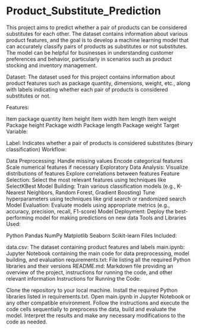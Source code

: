 # Product_Substitute_Prediction
This project aims to predict whether a pair of products can be considered substitutes for each other. The dataset contains information about various product features, and the goal is to develop a machine learning model that can accurately classify pairs of products as substitutes or not substitutes. The model can be helpful for businesses in understanding customer preferences and behavior, particularly in scenarios such as product stocking and inventory management.

Dataset:
The dataset used for this project contains information about product features such as package quantity, dimensions, weight, etc., along with labels indicating whether each pair of products is considered substitutes or not.

Features:

Item package quantity
Item height
Item width
Item length
Item weight
Package height
Package width
Package length
Package weight
Target Variable:

Label: Indicates whether a pair of products is considered substitutes (binary classification)
Workflow:

Data Preprocessing:
Handle missing values
Encode categorical features
Scale numerical features if necessary
Exploratory Data Analysis:
Visualize distributions of features
Explore correlations between features
Feature Selection:
Select the most relevant features using techniques like SelectKBest
Model Building:
Train various classification models (e.g., K-Nearest Neighbors, Random Forest, Gradient Boosting)
Tune hyperparameters using techniques like grid search or randomized search
Model Evaluation:
Evaluate models using appropriate metrics (e.g., accuracy, precision, recall, F1-score)
Model Deployment:
Deploy the best-performing model for making predictions on new data
Tools and Libraries Used:

Python
Pandas
NumPy
Matplotlib
Seaborn
Scikit-learn
Files Included:

data.csv: The dataset containing product features and labels
main.ipynb: Jupyter Notebook containing the main code for data preprocessing, model building, and evaluation
requirements.txt: File listing all the required Python libraries and their versions
README.md: Markdown file providing an overview of the project, instructions for running the code, and other relevant information
Instructions for Running the Code:

Clone the repository to your local machine.
Install the required Python libraries listed in requirements.txt.
Open main.ipynb in Jupyter Notebook or any other compatible environment.
Follow the instructions and execute the code cells sequentially to preprocess the data, build and evaluate the model.
Interpret the results and make any necessary modifications to the code as needed.
